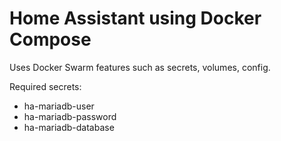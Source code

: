 # Home Assistant using Docker Compose

Uses Docker Swarm features such as secrets, volumes, config.

Required secrets:
* ha-mariadb-user
* ha-mariadb-password
* ha-mariadb-database
